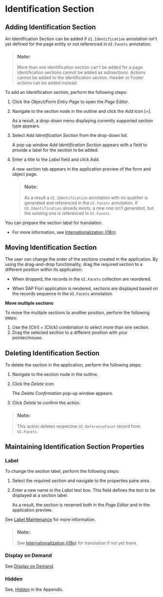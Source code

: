 <!-- loiob83f501a5b284e768a8e2ed53ea98428 -->

# Identification Section



<a name="loiob83f501a5b284e768a8e2ed53ea98428__section_d3x_4sx_xrb"/>

## Adding Identification Section

An Identification Section can be added if `UI.Identification` annotation isn’t yet defined for the page entity or not referenced in `UI.Facets` annotation.

> ### Note:  
> More than one identification section can't be added for a page. Identification sections cannot be added as subsections. Actions cannot be added to the identification section. Header or Footer actions can be added instead.

To add an Identification section, perform the following steps:

1.  Click the *Object/Form Entry Page* to open the *Page Editor*.
2.  Navigate to the section node in the outline and click the *Add* icon [\+\].

    As a result, a drop-down menu displaying currently supported section type appears.

3.  Select *Add Identification Section* from the drop-down list.

    A pop-up window *Add Identification Section* appears with a field to provide a label for the section to be added.

4.  Enter a title to the *Label* field and click *Add*.

    A new section tab appears in the application preview of the form and object page.

    > ### Note:  
    > As a result a `UI.Identification` annotation with no qualifier is generated and referenced in the `UI.Facets` annotation. If `UI.Identification` already exists, a new one isn’t generated, but the existing one is referenced in `UI.Facets`.


You can prepare the section label for translation.

-   For more information, see [Internationalization \(i18n\)](internationalization-i18n-eb427f2.md).




<a name="loiob83f501a5b284e768a8e2ed53ea98428__section_udp_pxx_xrb"/>

## Moving Identification Section

The user can change the order of the sections created in the application. By using the drag-and-drop functionality, drag the required section to a different position within its application:

-   When dropped, the records in the `UI.Facets` collection are reordered.

-   When SAP Fiori application is rendered, sections are displayed based on the records sequence in the `UI.Facets` annotation.


**Move multiple sections**

To move the multiple sections to another position, perform the following steps:

1.  Use the [Ctrl\] + [Click\]  combination to select more than one section.
2.  Drag the selected section to a different position with your pointer/mouse.



<a name="loiob83f501a5b284e768a8e2ed53ea98428__section_yjl_s5b_zrb"/>

## Deleting Identification Section

To delete the section in the application, perform the following steps:

1.  Navigate to the section node in the outline.
2.  Click the *Delete* icon.

    The *Delete Confirmation* pop-up window appears.

3.  Click *Delete* to confirm the action.

> ### Note:  
> This action deletes respective `UI.ReferenceFacet` record from `UI.Facets`.



<a name="loiob83f501a5b284e768a8e2ed53ea98428__section_dpk_pp2_s5b"/>

## Maintaining Identification Section Properties



### Label

To change the section label, perform the following steps:

1.  Select the required section and navigate to the properties pane area.
2.  Enter a new name in the *Label* text box. This field defines the text to be displayed at a section label.

    As a result, the section is renamed both in the *Page Editor* and in the application preview.


See [Label Maintenance](appendix-457f2e9.md#loiod44832d99bdf4f73ba14cdbb16dc9301) for more information.

> ### Note:  
> See [Internationalization \(i18n\)](internationalization-i18n-eb427f2.md) for translation if not yet there.



### Display on Demand

See [Display on Demand](form-section-4102b3d.md#loio4102b3d63d9047c881108e6f0caae15e__displayondemand).



### Hidden

See, [Hidden](appendix-457f2e9.md#loiof7ad71792a0044d6b6172f078827bdc0) in the Appendix.

